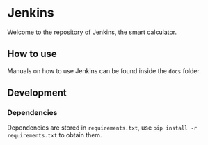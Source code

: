 # Jenkins
Welcome to the repository of Jenkins, the smart calculator.

## How to use
Manuals on how to use Jenkins can be found inside the `docs` folder.

## Development
### Dependencies
Dependencies are stored in `requirements.txt`, use `pip install -r requirements.txt` to obtain them.
